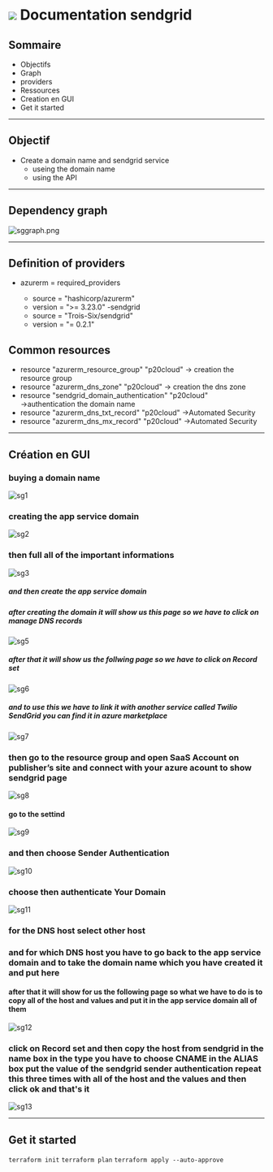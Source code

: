 # <img src="https://cdn.discordapp.com/attachments/970972759326851082/1027224586674249728/twilio_sendgrid_logo.png"> Documentation sendgrid

## Sommaire

- Objectifs
- Graph
- providers
- Ressources
- Creation en GUI
- Get it started

* * *

## Objectif

- Create a domain name and sendgrid service
    - useing the domain name
    - using the API

* * *

## Dependency graph

![sggraph.png](/images/sggraph.png)

* * *

## Definition of providers

- azurerm = required_providers

    - source = "hashicorp/azurerm"
    - version = ">= 3.23.0"
        -sendgrid
    - source = "Trois-Six/sendgrid"
    - version = "= 0.2.1"

## Common resources

- resource "azurerm_resource_group" "p20cloud" → creation the resource group
- resource "azurerm_dns_zone" "p20cloud" → creation the dns zone
- resource "sendgrid_domain_authentication" "p20cloud" →authentication the domain name
- resource "azurerm_dns_txt_record" "p20cloud" →Automated Security
- resource "azurerm_dns_mx_record" "p20cloud" →Automated Security

* * *

## Création en GUI

### buying a domain name

![sg1](/images/sg1.png)

### creating the app service domain

![sg2](/images/sg2.png)

### then full all of the important informations

![sg3](/images/sg3.png)

##### and then create the app service domain

##### after creating the domain it will show us this page so we have to click on manage DNS records

![sg5](/images/sg5.png)

##### after that it will show us the follwing page so we have to click on Record set

![sg6](/images/sg6.png)

##### and to use this we have to link it with another service called **Twilio SendGrid** you can find it in azure marketplace

![sg7](/images/sg7.png)

### then go to the resource group and open SaaS Account on publisher’s site and connect with your azure acount to show sendgrid page

![sg8](/images/sg8.png)

#### go to the settind

![sg9](/images/sg9.png)

### and then choose Sender Authentication

![sg10](/images/sg10.png)

### choose then authenticate Your Domain

![sg11](/images/sg11.png)

### for the DNS host select other host

### and for which DNS host you have to go back to the app service domain and to take the domain name which you have created it and put here

#### after that it will show for us the following page so what we have to do is to copy all of the host and values and put it in the app service domain all of them

![sg12](/images/sg12.png)

### click on Record set and then copy the host from sendgrid in the name box in the type you have to choose CNAME in the ALIAS box put the value of the sendgrid sender authentication repeat this three times with all of the host and the values and then click ok and that's it

![sg13](/images/sg13.png)


* * *

## Get it started

`terraform init`
`terraform plan`
`terraform apply --auto-approve`

